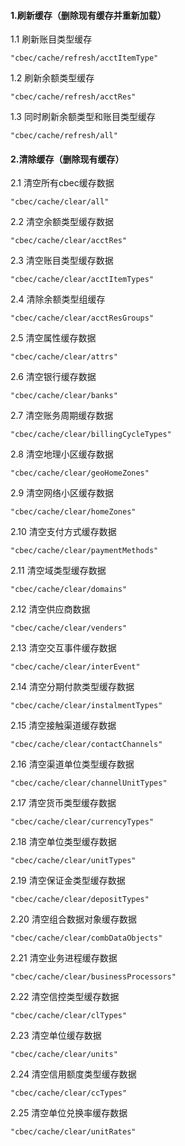 #### 1.刷新缓存（删除现有缓存并重新加载）
1.1 刷新账目类型缓存
>
`"cbec/cache/refresh/acctItemType"`

1.2 刷新余额类型缓存
>
`"cbec/cache/refresh/acctRes"`

1.3 同时刷新余额类型和账目类型缓存
>
`"cbec/cache/refresh/all"`


#### 2.清除缓存（删除现有缓存）
2.1 清空所有cbec缓存数据
>
`"cbec/cache/clear/all"`

2.2 清空余额类型缓存数据
>
`"cbec/cache/clear/acctRes"`


2.3 清空账目类型缓存数据
> 
`"cbec/cache/clear/acctItemTypes"`

2.4 清除余额类型组缓存
> 
`"cbec/cache/clear/acctResGroups"`

2.5 清空属性缓存数据
> 
`"cbec/cache/clear/attrs"`

2.6 清空银行缓存数据
> 
`"cbec/cache/clear/banks"`

2.7 清空账务周期缓存数据
> 
`"cbec/cache/clear/billingCycleTypes"`

2.8 清空地理小区缓存数据
> 
`"cbec/cache/clear/geoHomeZones"`

2.9 清空网络小区缓存数据
> 
`"cbec/cache/clear/homeZones"`

2.10 清空支付方式缓存数据
> 
`"cbec/cache/clear/paymentMethods"`

2.11 清空域类型缓存数据
> 
`"cbec/cache/clear/domains"`

2.12 清空供应商数据
> 
`"cbec/cache/clear/venders"`

2.13 清空交互事件缓存数据
> 
`"cbec/cache/clear/interEvent"`

2.14 清空分期付款类型缓存数据
> 
`"cbec/cache/clear/instalmentTypes"`

2.15 清空接触渠道缓存数据
> 
`"cbec/cache/clear/contactChannels"`

2.16 清空渠道单位类型缓存数据
> 
`"cbec/cache/clear/channelUnitTypes"`

2.17 清空货币类型缓存数据
> 
`"cbec/cache/clear/currencyTypes"`

2.18 清空单位类型缓存数据
> 
`"cbec/cache/clear/unitTypes"`

2.19 清空保证金类型缓存数据
> 
`"cbec/cache/clear/depositTypes"`

2.20 清空组合数据对象缓存数据
> 
`"cbec/cache/clear/combDataObjects"`

2.21 清空业务进程缓存数据
> 
`"cbec/cache/clear/businessProcessors"`

2.22 清空信控类型缓存数据
> 
`"cbec/cache/clear/clTypes"`

2.23 清空单位缓存数据
> 
`"cbec/cache/clear/units"`

2.24 清空信用额度类型缓存数据
> 
`"cbec/cache/clear/ccTypes"`

2.25 清空单位兑换率缓存数据
> 
`"cbec/cache/clear/unitRates"`
